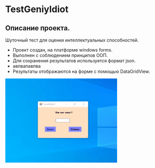 # TestGeniyIdiot
## Описание проекта.
Шуточный тест для оценки интеллектуальных способностей. 
- Проект создан, на платформе windows forms. 
- Выполнен с соблюдением принципов ООП. 
- Для сохранения результатов используется формат json.
- авпвапавпва
- Результаты отображаются на форме с помощью DataGridView.

<img src="https://github.com/Alex-Tairov/TestGeniyIdiot/blob/master/Geniy_Idiot/pictures/GIgif.gif" alt="screenshot" width=70%>
